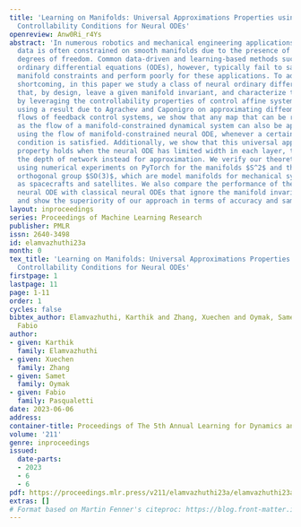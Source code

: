 ```yaml
---
title: 'Learning on Manifolds: Universal Approximations Properties using Geometric
  Controllability Conditions for Neural ODEs'
openreview: Anw0Ri_r4Ys
abstract: 'In numerous robotics and mechanical engineering applications, among others,
  data is often constrained on smooth manifolds due to the presence of rotational
  degrees of freedom. Common data-driven and learning-based methods such as neural
  ordinary differential equations (ODEs), however, typically fail to satisfy these
  manifold constraints and perform poorly for these applications. To address this
  shortcoming, in this paper we study a class of neural ordinary differential equations
  that, by design, leave a given manifold invariant, and characterize their properties
  by leveraging the controllability properties of control affine systems. In particular,
  using a result due to Agrachev and Caponigro on approximating diffeomorphisms with
  flows of feedback control systems, we show that any map that can be represented
  as the flow of a manifold-constrained dynamical system can also be approximated
  using the flow of manifold-constrained neural ODE, whenever a certain controllability
  condition is satisfied. Additionally, we show that this universal approximation
  property holds when the neural ODE has limited width in each layer, thus leveraging
  the depth of network instead for approximation. We verify our theoretical findings
  using numerical experiments on PyTorch for the manifolds $S^2$ and the 3-dimensional
  orthogonal group $SO(3)$, which are model manifolds for mechanical systems such
  as spacecrafts and satellites. We also compare the performance of the manifold invariant
  neural ODE with classical neural ODEs that ignore the manifold invariant properties
  and show the superiority of our approach in terms of accuracy and sample complexity. '
layout: inproceedings
series: Proceedings of Machine Learning Research
publisher: PMLR
issn: 2640-3498
id: elamvazhuthi23a
month: 0
tex_title: 'Learning on Manifolds: Universal Approximations Properties using Geometric
  Controllability Conditions for Neural ODEs'
firstpage: 1
lastpage: 11
page: 1-11
order: 1
cycles: false
bibtex_author: Elamvazhuthi, Karthik and Zhang, Xuechen and Oymak, Samet and Pasqualetti,
  Fabio
author:
- given: Karthik
  family: Elamvazhuthi
- given: Xuechen
  family: Zhang
- given: Samet
  family: Oymak
- given: Fabio
  family: Pasqualetti
date: 2023-06-06
address:
container-title: Proceedings of The 5th Annual Learning for Dynamics and Control Conference
volume: '211'
genre: inproceedings
issued:
  date-parts:
  - 2023
  - 6
  - 6
pdf: https://proceedings.mlr.press/v211/elamvazhuthi23a/elamvazhuthi23a.pdf
extras: []
# Format based on Martin Fenner's citeproc: https://blog.front-matter.io/posts/citeproc-yaml-for-bibliographies/
---
```

